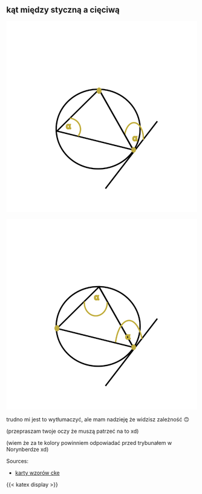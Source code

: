 ## kąt między styczną a cięciwą

![](/static/my-ugly-drawing.svg)

![](/static/my-ugly-drawing-2.svg)

trudno mi jest to wytłumaczyć, ale mam nadzieję że widzisz zależność 🙃

(przepraszam twoje oczy że muszą patrzeć na to xd)

(wiem że za te kolory powinniem odpowiadać przed trybunałem w Norynberdze xd)

Sources:
- [karty wzorów cke](https://www.cke.gov.pl/images/_EGZAMIN_MATURALNY_OD_2023/Informatory/wybrane_wzory_matematyczne_EM2023.pdf#page=19)


{{< katex display >}}
